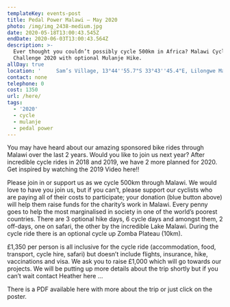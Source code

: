 ```yaml
---
templateKey: events-post
title: Pedal Power Malawi – May 2020
photo: /img/img_2438-medium.jpg
date: 2020-05-18T13:00:43.545Z
endDate: 2020-06-03T13:00:43.564Z
description: >-
  Ever thought you couldn’t possibly cycle 500km in Africa? Malawi Cycle
  Challenge 2020 with optional Mulanje Hike.
allDay: true
location: '     Sam’s Village, 13°44''55.7"S 33°43''45.4"E, Lilongwe Malawi '
contact: none
telephone: 0
cost: 1350
url: /here/
tags:
  - '2020'
  - cycle
  - mulanje
  - pedal power
---
```

You may have heard about our amazing sponsored bike rides through Malawi over the last 2 years. Would you like to join us next year? After incredible cycle rides in 2018 and 2019, we have 2 more planned for 2020.  Get inspired by watching the 2019 Video here!!



Please join in or support us as we cycle 500km through Malawi. We would love to have you join us, but if you can’t, please support our cyclists who are paying all of their costs to participate; your donation (blue button above) will help them raise funds for the charity’s work in Malawi.  Every penny goes to help the most marginalised in society in one of the world’s poorest countries. There are 3 optional hike days, 6 cycle days and amongst them, 2 off-days, one on safari, the other by the incredible Lake Malawi. During the cycle ride there is an optional cycle up Zomba Plateau (10km). 



£1,350 per person is all inclusive for the cycle ride (accommodation, food, transport, cycle hire, safari) but doesn’t include flights, insurance, hike, vaccinations and visa.  We ask you to raise £1,000 which will go towards our projects.  We will be putting up more details about the trip shortly but if you can’t wait contact Heather here …



There is a PDF available here with more about the trip or just click on the poster.
